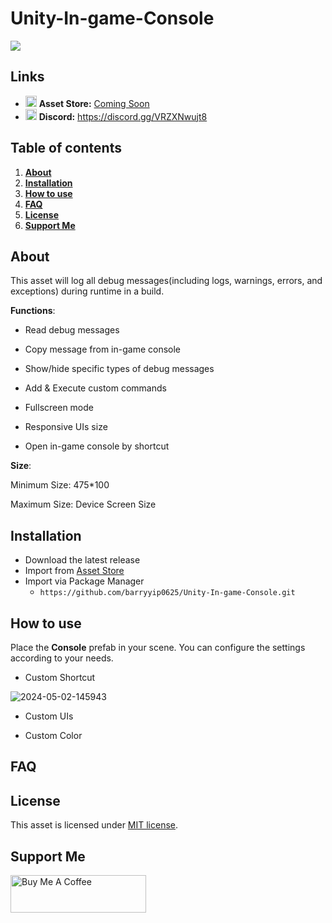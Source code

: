 # Unity-In-game-Console

<img src="https://i.ibb.co/WHH6KGR/2024-05-02-144345.png">

## Links
- <img src="https://cdn-icons-png.flaticon.com/512/5969/5969346.png" width="18px"> **Asset Store:** [Coming Soon](https://github.com/barryyip0625/Unity-In-game-Console)
- <a href="https://discord.gg/VRZXNwujt8"><img src="https://static-00.iconduck.com/assets.00/discord-icon-2048x2048-o5mluhz2.png" width="18px"></a> **Discord:** https://discord.gg/VRZXNwujt8

## Table of contents

1. **[About](#about)**
2. **[Installation](#installation)**
3. **[How to use](#how-to-use)**
4. **[FAQ](#faq)**
5. **[License](#license)**
6. **[Support Me](#support-me)**

## About

This asset will log all debug messages(including logs, warnings, errors, and exceptions) during runtime in a build. 

**Functions**:

- Read debug messages

- Copy message from in-game console

- Show/hide specific types of debug messages

- Add & Execute custom commands

- Fullscreen mode

- Responsive UIs size

- Open in-game console by shortcut

**Size**:

Minimum Size: 475*100

Maximum Size: Device Screen Size

## Installation

- Download the latest release
- Import from [Asset Store](https://assetstore.unity.com/)
- Import via Package Manager
  - ```https://github.com/barryyip0625/Unity-In-game-Console.git```
  
## How to use

Place the **Console** prefab in your scene. You can configure the settings according to your needs.

- Custom Shortcut

<img src="https://i.ibb.co/B3XWD8X/2024-05-02-145943.png" alt="2024-05-02-145943">

- Custom UIs

- Custom Color
  

## FAQ

## License

This asset is licensed under [MIT license](https://github.com/barryyip0625/Unity-In-game-Console/blob/main/LICENSE.md).

## Support Me

<a href="https://www.buymeacoffee.com/barrydev" target="_blank"><img src="https://cdn.buymeacoffee.com/buttons/v2/arial-yellow.png" alt="Buy Me A Coffee" style="height: 60px !important;width: 217px !important;" ></a>
